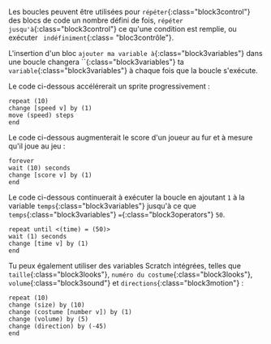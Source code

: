 Les boucles peuvent être utilisées pour `répéter`{:class="block3control"} des blocs de code un nombre défini de fois, `répéter jusqu'à`{:class="block3control"} ce qu'une condition est remplie, ou exécuter ` indéfiniment`{:class= "bloc3contrôle"}.

L'insertion d'un bloc `ajouter ma variable à`{:class="block3variables"} dans une boucle changera ``{:class="block3variables"} ta `variable`{:class="block3variables"} à chaque fois que la boucle s'exécute.

Le code ci-dessous accélérerait un sprite progressivement :

```blocks3
repeat (10)
change [speed v] by (1)
move (speed) steps
end
```

Le code ci-dessous augmenterait le score d'un joueur au fur et à mesure qu'il joue au jeu :

```blocks3
forever
wait (10) seconds
change [score v] by (1)
end
```

Le code ci-dessous continuerait à exécuter la boucle en ajoutant `1` à la variable `temps`{:class="block3variables"} jusqu'à ce que `temps`{:class="block3variables"} `=`{:class="block3operators"} `50`.

```blocks3
repeat until <(time) = (50)>
wait (1) seconds
change [time v] by (1)
end
```

Tu peux également utiliser des variables Scratch intégrées, telles que `taille`{:class="block3looks"}, `numéro du costume`{:class="block3looks"}, `volume`{:class="block3sound"} et `directions`{:class="block3motion"} :

```blocks3
repeat (10)
change (size) by (10)
change (costume [number v]) by (1)
change (volume) by (5)
change (direction) by (-45)
end
```  



